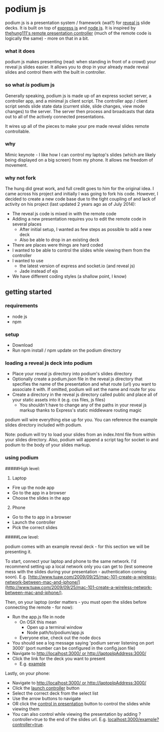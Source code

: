 podium js
=========
podium js is a presentation system / framework (wat?) for [reveal js](http://revealjs.com/) slide decks. It is built on top of [express js](http://expressjs.com/) and [node js](http://nodejs.org/). It is inspired by [thehung111's remote presentation controller](https://github.com/thehung111/remote-presentation-controller) (much of the remote code is logically the same) - more on that in a bit.

### what it does

podium js makes presenting (read: when standing in front of a crowd) your reveal js slides easier. It allows you to drop in your already made reveal slides and control them with the built in controller. 

### so what *is* podium js

Generally speaking, podium js is made up of an express socket server, a controller app, and a minimal js client script. The controller app / client script sends slide state data (current slide, slide changes, view mode changes) to the server. The server then process and broadcasts that data out to all of the actively connected presentations. 

It wires up all of the pieces to make your pre made reveal slides remote controllable.

### why

Mimic keynote - I like how I can control my laptop's slides (which are likely being displayed on a big screen) from my phone. It allows me freedom of movement.

### why not fork

The hung did great work, and full credit goes to him for the original idea. I came across his project and initially I was going to fork his code. However, I decided to create a new code base due to the tight coupling of and lack of activity on his project (last updated 2 years ago as of July 2014):

- The reveal js code is mixed in with the remote code
- Adding a new presentation requires you to edit the remote code in several places
  - After initial setup, I wanted as few steps as possible to add a new deck
  - Also be able to drop in an existing deck
- There are places were things are hard coded
- I wanted to be able to control the slides while viewing them from the controller
- I wanted to use
  - the latest version of express and socket.io (and reveal js)
  - Jade instead of ejs
- We have different coding styles (a shallow point, I know) 

getting started
---------------

### requirements

- node js
- npm

### setup

- Download
- Run npm install / npm update on the podium directory

### loading a reveal js deck into podium

- Place your reveal js directory into podium's slides directory
- Optionally create a podium.json file in the reveal js directory that specifies the name of the presentation and what route (url) you want to associate it with. If omitted, podium will set the name and route for you
- Create a directory in the reveal js directory called public and place all of your static assets into it (e.g. css files, js files)
  - You shouldn't have to change any of the paths in your reveal js markup thanks to Express's static middleware routing magic

podium will wire everything else up for you. You can reference the example slides directory included with podium.

Note: podium will try to load your slides from an index.html file from within your slides directory. Also, podium will append a script tag for socket io and podium to the body of your slides markup.

### using podium

#####High level:

1. Laptop
  - Fire up the node app
  - Go to the app in a browser
  - Choose the slides in the app
2. Phone
  - Go to the to app in a browser
  - Launch the controller
  - Pick the correct slides

#####Low level:

podium comes with an example reveal deck - for this section we will be presenting it.

To start, connect your laptop and phone to the same network. I'd recommend setting up a local network only you can get to (lest someone mess with the slides during your presentation - authentication coming soon). E.g. [http://www.tuaw.com/2009/09/25/mac-101-create-a-wireless-network-between-mac-and-iphone/](http://www.tuaw.com/2009/09/25/mac-101-create-a-wireless-network-between-mac-and-iphone/).

Then, on your laptop (order matters - you must open the slides before connecting the remote - for now):

- Run the app.js file in node 
  - On OSX this mean
    - Open up a terminal window
    - Node path/to/podium/app.js
  - Everyone else, check out the node docs
- You should see a log message saying 'podium server listening on port 3000' (port number can be configured in the config.json file)  
- Navigate to [http://localhost:3000/ or http://laptopIpAddress:3000/](http://localhost:3000/)
- Click the link for the deck you want to present
  - E.g. [example](http://localhost:3000/example)

Lastly, on your phone:

- Navigate to [http://localhost:3000/ or http://laptopIpAddress:3000/](http://localhost:3000/)
- Click the [launch controller](http://localhost:3000/controller) button
- Select the correct deck from the select list
- Use the arrow buttons to navigate
- OR click the [control in presentation](http://localhost:3000/example?controller=true) button to control the slides while viewing them
- You can also control while viewing the presentation by adding ?controller=true to the end of the slides url. E.g. [localhost:3000/example?controller=true](http://localhost:3000/example?controller=true).
